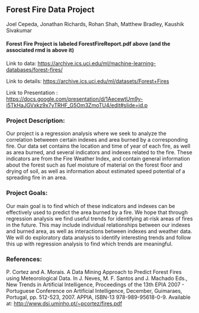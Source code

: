 ## Forest Fire Data Project
Joel Cepeda, Jonathan Richards, Rohan Shah, Matthew Bradley, Kaushik Sivakumar

#### Forest Fire Project is labeled ForestFireReport.pdf above (and the associated rmd is above it)

Link to data: https://archive.ics.uci.edu/ml/machine-learning-databases/forest-fires/ 

Link to details: https://archive.ics.uci.edu/ml/datasets/Forest+Fires 

Link to Presentation : https://docs.google.com/presentation/d/1AecewtUm9y-i5TkHaJGVxkz9x7yTRHF_G5Om3ZmoTU4/edit#slide=id.p

### Project Description:

Our project is a regression analysis where we seek to analyze the correlation betweeen certain indexes and area burned by a corresponding fire. Our data set contains the location and time of year of each fire, as well as area burned, and several indicators and indexes related to the fire. These indicators are from the Fire Weather Index, and contain general information about the forest such as fuel moisture of material on the forest floor and drying of soil, as well as information about estimated speed potential of a spreading fire in an area.

### Project Goals:

Our main goal is to find which of these indicators and indexes can be effectively used to predict the area burned by a fire. We hope that through regression analysis we find useful trends for identifying at-risk areas of fires in the future. This may include individual relationships between our indexes and burned area, as well as interactions between indexes and weather data. We will do exploratory data analysis to identify interesting trends and follow this up with regression analysis to find which trends are meaningful.

### References: 

P. Cortez and A. Morais. A Data Mining Approach to Predict Forest Fires using Meteorological Data.
  In J. Neves, M. F. Santos and J. Machado Eds., New Trends in Artificial Intelligence, 
  Proceedings of the 13th EPIA 2007 - Portuguese Conference on Artificial Intelligence, December, 
  Guimaraes, Portugal, pp. 512-523, 2007. APPIA, ISBN-13 978-989-95618-0-9. 
  Available at: http://www.dsi.uminho.pt/~pcortez/fires.pdf

